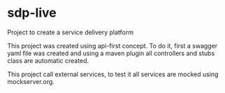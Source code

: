 # sdp-live
Project to create a service delivery platform

This project was created using api-first concept. To do it, first a swagger yaml file was created and using a maven plugin all controllers and stubs class are automatic created.

This project call external services, to test it all services are mocked using mockserver.org. 


